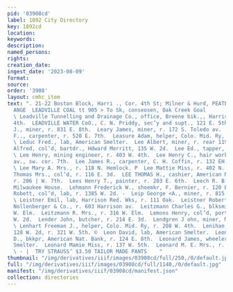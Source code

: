 ```yaml
---
pid: '03908cd'
label: 1892 City Directory
key: 1892cd
location: 
keywords: 
description: 
named_persons: 
rights: 
creation_date: 
ingest_date: '2023-08-09'
format: 
source: 
order: '3908'
layout: cmhc_item
text: ". 21-22 Boston Block, Harri ., Cor. 4th St; Milner & Hurd, PEATE GLASS THSUR
  ANGE  LEADVILLE COAL tt 905 > To Sk, conseosen, Oak Creek Goal       LEA 168 LEO
  \ Leadville Tunnelling and Drainage Co., office, Breene bik.,, Harrison av., cor.
  4th.  LEADVILLE WATER CoO., C. N. Priddy, sec’y and supt., 121 E. 5th.  Leary Dennis
  J., miner, r. 831 E. 8th.  Leary James, miner, r. 172 S. Toledo av.  Leask John
  F.., carpenter, r. 520 E. 7th.  Leasure Adam, helper, Colo. Mid. Ry, r.-600 W. 3d.
  \ Leduc Fred., lab, American Smelter.  Lee Albert, miner, r. rear 119 W. 3d.  Lee
  Alfred, col’d, bartdr., Hdward Merritt, 135 W. 2d.  Lee Ed., tapper, American Smelter.
  \ Lee Henry, mining engineer, r. 403 W. 4th.  Lee Henry C., hair work, r. Harrison
  av., sw. cor. 7th.  Lee James R., carpenter, C. H. Coffin, r. 132 EH. Chestnut.
  \ Lee Mary A. Mrs., r. 118 N. Hemlock. P  Lee Mattie Miss, r. 402 N. Poplar.  Lee
  Thomas Mrs., col’d, r. 116 E. 3d.  LEE THOMAS H., cashier, American National Bank,
  r. 206 | W. 7th.  Lees Henry T., painter, r. 203 E. 6th.  Leech R. B., miner, bds.
  Milwaukee House.  Lehmann Frederick W., shoemkr, F. Bernier, r. 120 EH. 3d. °  Leighton
  Robett, col’d, lab, r. 1385 W. 2d. -  Leip George <A., miner, r. 815 N. Poplar.
  \ Leistner Emil, lab, Harrison Red. Wks, r. 111 Oak.  Leistner Robert, porter, C.
  Nollenberger & Co., r. 603 Harrison av.  Leitzmann Charles G., blksmith, r. 316
  W. Elm.  Leitzmann R. Mrs., r. 316 W. Elm.  Lemons Henry, col’d, porter, r. 135
  W. 2d.  Lender John, butcher, r. 214 E. 3d.  Lendgren J ohn, miner, Mahala Mine.
  \ Lenhart Freeman J., helper, Colo. Mid. Ry, r. 208 W. 4th.  Lenihan Benjamin, saloon,
  128 W. 2d, r. 321 W. 5th. ©  Leon David, lab, American Smelter.  Leonard Harvey
  D., bkkpr, American Nat. Bank, r. 124 E. 8th.  Leonard James, wheeler, American
  Smelter.  Leonard Mamie Miss, r. 137 W. 5th.  Leonard M. E. Mrs., r. 124 EH. 8th.
  \ - |  TRY STRAUSS’ $3.50 TAILOR MADE PANTS    "
thumbnail: "/img/derivatives/iiif/images/03908cd/full/250,/0/default.jpg"
full: "/img/derivatives/iiif/images/03908cd/full/1140,/0/default.jpg"
manifest: "/img/derivatives/iiif/03908cd/manifest.json"
collection: directories
---
```

